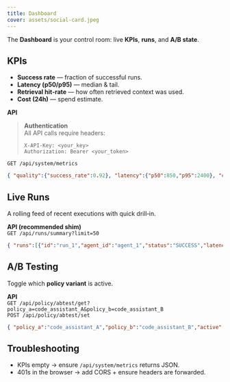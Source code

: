 ```yaml
---
title: Dashboard
cover: assets/social-card.jpeg
---
```


The **Dashboard** is your control room: live **KPIs**, **runs**, and **A/B state**.

## KPIs
- **Success rate** — fraction of successful runs.  
- **Latency (p50/p95)** — median & tail.  
- **Retrieval hit‑rate** — how often retrieved context was used.  
- **Cost (24h)** — spend estimate.

**API**  
> **Authentication**  
> All API calls require headers:  
> ```http
> X-API-Key: <your_key>
> Authorization: Bearer <your_token>
> ```

`GET /api/system/metrics`  
```json
{ "quality":{"success_rate":0.92}, "latency":{"p50":850,"p95":2400}, "cost":{"usd_24h":7.43}, "retrieval":{"hit_rate":0.64} }
```

## Live Runs
A rolling feed of recent executions with quick drill‑in.

**API (recommended shim)**  
`GET /api/runs/summary?limit=50`  
```json
{ "runs":[{"id":"run_1","agent_id":"agent_1","status":"SUCCESS","latency_ms":920,"cost_usd":0.02,"started_at":"2025-08-10T12:00:00Z"}], "total": 1 }
```

## A/B Testing
Toggle which **policy variant** is active.

**API**  
`GET /api/policy/abtest/get?policy_a=code_assistant_A&policy_b=code_assistant_B`  
`POST /api/policy/abtest/set`  
```json
{ "policy_a":"code_assistant_A","policy_b":"code_assistant_B","active":"A"}
```

## Troubleshooting
- KPIs empty → ensure `/api/system/metrics` returns JSON.
- 401s in the browser → add CORS + ensure headers are forwarded.
